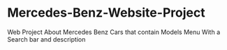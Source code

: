 # Mercedes-Benz-Website-Project
Web Project About Mercedes Benz Cars that contain Models Menu With a Search bar and description
